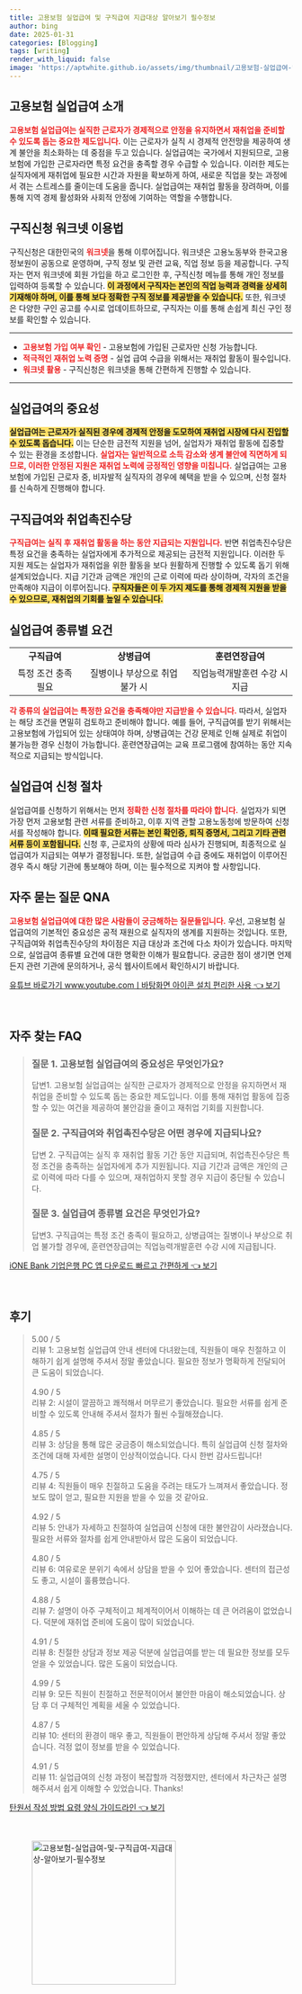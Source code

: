 ```yaml
---
title: 고용보험 실업급여 및 구직급여 지급대상 알아보기 필수정보
author: bing
date: 2025-01-31
categories: [Blogging]
tags: [writing]
render_with_liquid: false
image: 'https://aptwhite.github.io/assets/img/thumbnail/고용보험-실업급여-및-구직급여-지급대상-알아보기-필수정보.webp'
---
```



<h2 id='고용보험_실업급여_소개'>고용보험 실업급여 소개</h2>

<p><b><span style="color: #ee2323;">고용보험 실업급여는 실직한 근로자가 경제적으로 안정을 유지하면서 재취업을 준비할 수 있도록 돕는 중요한 제도입니다.</span></b> 이는 근로자가 실직 시 경제적 안전망을 제공하여 생계 불안을 최소화하는 데 중점을 두고 있습니다. 실업급여는 국가에서 지원되므로, 고용보험에 가입한 근로자라면 특정 요건을 충족할 경우 수급할 수 있습니다. 이러한 제도는 실직자에게 재취업에 필요한 시간과 자원을 확보하게 하여, 새로운 직업을 찾는 과정에서 겪는 스트레스를 줄이는데 도움을 줍니다. 실업급여는 재취업 활동을 장려하며, 이를 통해 지역 경제 활성화와 사회적 안정에 기여하는 역할을 수행합니다.</p>

<h2 id='구직신청_워크넷_이용법'>구직신청 워크넷 이용법</h2>

<p>구직신청은 대한민국의 <b><span style="color: #ee2323;">워크넷</span></b>을 통해 이루어집니다. 워크넷은 고용노동부와 한국고용정보원이 공동으로 운영하며, 구직 정보 및 관련 교육, 직업 정보 등을 제공합니다. 구직자는 먼저 워크넷에 회원 가입을 하고 로그인한 후, 구직신청 메뉴를 통해 개인 정보를 입력하여 등록할 수 있습니다. <b><span style="background-color: #ffe066;">이 과정에서 구직자는 본인의 직업 능력과 경력을 상세히 기재해야 하며, 이를 통해 보다 정확한 구직 정보를 제공받을 수 있습니다.</span></b> 또한, 워크넷은 다양한 구인 공고를 수시로 업데이트하므로, 구직자는 이를 통해 손쉽게 최신 구인 정보를 확인할 수 있습니다.</p>

<hr />

<ul>
    <li><b><span style="color: #ee2323;">고용보험 가입 여부 확인</span></b> - 고용보험에 가입된 근로자만 신청 가능합니다.</li>
    <li><b><span style="color: #ee2323;">적극적인 재취업 노력 증명</span></b> - 실업 급여 수급을 위해서는 재취업 활동이 필수입니다.</li>
    <li><b><span style="color: #ee2323;">워크넷 활용</span></b> - 구직신청은 워크넷을 통해 간편하게 진행할 수 있습니다.</li>
</ul>

<hr />

<h2 id='실업급여_중요성'>실업급여의 중요성</h2>

<p><b><span style="background-color: #ffe066;">실업급여는 근로자가 실직된 경우에 경제적 안정을 도모하여 재취업 시장에 다시 진입할 수 있도록 돕습니다.</span></b> 이는 단순한 금전적 지원을 넘어, 실업자가 재취업 활동에 집중할 수 있는 환경을 조성합니다. <b><span style="color: #ee2323;">실업자는 일반적으로 소득 감소와 생계 불안에 직면하게 되므로, 이러한 안정된 지원은 재취업 노력에 긍정적인 영향을 미칩니다.</span></b> 실업급여는 고용보험에 가입된 근로자 중, 비자발적 실직자의 경우에 혜택을 받을 수 있으며, 신청 절차를 신속하게 진행해야 합니다.</p>

<h2 id='구직급여와_취업촉진수당'>구직급여와 취업촉진수당</h2>

<p><b><span style="color: #ee2323;">구직급여는 실직 후 재취업 활동을 하는 동안 지급되는 지원입니다.</span></b> 반면 취업촉진수당은 특정 요건을 충족하는 실업자에게 추가적으로 제공되는 금전적 지원입니다. 이러한 두 지원 제도는 실업자가 재취업을 위한 활동을 보다 원활하게 진행할 수 있도록 돕기 위해 설계되었습니다. 지급 기간과 금액은 개인의 근로 이력에 따라 상이하며, 각자의 조건을 만족해야 지급이 이루어집니다. <b><span style="background-color: #ffe066;">구직자들은 이 두 가지 제도를 통해 경제적 지원을 받을 수 있으므로, 재취업의 기회를 높일 수 있습니다.</span></b></p>

<h2 id='실업급여_종류별_요건'>실업급여 종류별 요건</h2>

<table>
    <tr>
        <td style="text-align: center; height: 17px;"><b>구직급여</b></td>
        <td style="text-align: center; height: 17px;"><b>상병급여</b></td>
        <td style="text-align: center; height: 17px;"><b>훈련연장급여</b></td>
    </tr>
    <tr>
        <td style="text-align: center; height: 17px;">특정 조건 충족 필요</td>
        <td style="text-align: center; height: 17px;">질병이나 부상으로 취업 불가 시</td>
        <td style="text-align: center; height: 17px;">직업능력개발훈련 수강 시 지급</td>
    </tr>
</table>

<p><b><span style="color: #ee2323;">각 종류의 실업급여는 특정한 요건을 충족해야만 지급받을 수 있습니다.</span></b> 따라서, 실업자는 해당 조건을 면밀히 검토하고 준비해야 합니다. 예를 들어, 구직급여를 받기 위해서는 고용보험에 가입되어 있는 상태여야 하며, 상병급여는 건강 문제로 인해 실제로 취업이 불가능한 경우 신청이 가능합니다. 훈련연장급여는 교육 프로그램에 참여하는 동안 지속적으로 지급되는 방식입니다.</p>

<h2 id='실업급여_신청_절차'>실업급여 신청 절차</h2>

<p>실업급여를 신청하기 위해서는 먼저 <b><span style="color: #ee2323;">정확한 신청 절차를 따라야 합니다.</span></b> 실업자가 되면 가장 먼저 고용보험 관련 서류를 준비하고, 이후 지역 관할 고용노동청에 방문하여 신청서를 작성해야 합니다. <b><span style="background-color: #ffe066;">이때 필요한 서류는 본인 확인증, 퇴직 증명서, 그리고 기타 관련 서류 등이 포함됩니다.</span></b> 신청 후, 근로자의 상황에 따라 심사가 진행되며, 최종적으로 실업급여가 지급되는 여부가 결정됩니다. 또한, 실업급여 수급 중에도 재취업이 이루어진 경우 즉시 해당 기관에 통보해야 하며, 이는 필수적으로 지켜야 할 사항입니다.</p>

<h2 id='자주_묻는_질문_QNA'>자주 묻는 질문 QNA</h2>

<p><b><span style="color: #ee2323;">고용보험 실업급여에 대한 많은 사람들이 궁금해하는 질문들입니다.</span></b> 우선, 고용보험 실업급여의 기본적인 중요성은 공적 재원으로 실직자의 생계를 지원하는 것입니다. 또한, 구직급여와 취업촉진수당의 차이점은 지급 대상과 조건에 다소 차이가 있습니다. 마지막으로, 실업급여 종류별 요건에 대한 명확한 이해가 필요합니다. 궁금한 점이 생기면 언제든지 관련 기관에 문의하거나, 공식 웹사이트에서 확인하시기 바랍니다.</p>


<p><a class="click-button" title="유튜브 바로가기 www.youtube.comㅣ바탕화면 아이콘 설치 편리한 사용" href="https://aptwhite.github.io/posts/%EC%9C%A0%ED%8A%9C%EB%B8%8C-%EB%B0%94%EB%A1%9C%EA%B0%80%EA%B8%B0-www.youtube.com%E3%85%A3%EB%B0%94%ED%83%95%ED%99%94%EB%A9%B4-%EC%95%84%EC%9D%B4%EC%BD%98-%EC%84%A4%EC%B9%98-%ED%8E%B8%EB%A6%AC%ED%95%9C-%EC%82%AC%EC%9A%A9/" rel="dofollow">유튜브 바로가기 www.youtube.comㅣ바탕화면 아이콘 설치 편리한 사용 👈 보기</a></p><br>
<h2 id='자주_찾는_FAQ'>자주 찾는 FAQ</h2>
<div itemscope="" itemtype="https://schema.org/FAQPage"> 
<blockquote> 
<div itemscope="" itemprop="mainEntity" itemtype="https://schema.org/Question"> 
<h3 itemprop="name">질문 1. 고용보험 실업급여의 중요성은 무엇인가요?</h3> 
<div itemscope="" itemprop="acceptedAnswer" itemtype="https://schema.org/Answer"> 
<span itemprop="text"> 
<p>답변1. 고용보험 실업급여는 실직한 근로자가 경제적으로 안정을 유지하면서 재취업을 준비할 수 있도록 돕는 중요한 제도입니다. 이를 통해 재취업 활동에 집중할 수 있는 여건을 제공하여 불안감을 줄이고 재취업 기회를 지원합니다.</p> 
</span> 
</div> 
</div> 

<div itemscope="" itemprop="mainEntity" itemtype="https://schema.org/Question"> 
<h3 itemprop="name">질문 2. 구직급여와 취업촉진수당은 어떤 경우에 지급되나요?</h3> 
<div itemscope="" itemprop="acceptedAnswer" itemtype="https://schema.org/Answer"> 
<span itemprop="text"> 
<p>답변 2. 구직급여는 실직 후 재취업 활동 기간 동안 지급되며, 취업촉진수당은 특정 조건을 충족하는 실업자에게 추가 지원됩니다. 지급 기간과 금액은 개인의 근로 이력에 따라 다를 수 있으며, 재취업하지 못할 경우 지급이 중단될 수 있습니다.</p> 
</span> 
</div> 
</div> 

<div itemscope="" itemprop="mainEntity" itemtype="https://schema.org/Question"> 
<h3 itemprop="name">질문 3. 실업급여 종류별 요건은 무엇인가요?</h3> 
<div itemscope="" itemprop="acceptedAnswer" itemtype="https://schema.org/Answer"> 
<span itemprop="text"> 
<p>답변3. 구직급여는 특정 조건 충족이 필요하고, 상병급여는 질병이나 부상으로 취업 불가할 경우에, 훈련연장급여는 직업능력개발훈련 수강 시에 지급됩니다.</p> 
</span> 
</div> 
</div> 
</blockquote> 
</div>
<p><a class="click-button" title="iONE Bank 기업은행 PC 앱 다운로드 빠르고 간편하게" href="https://aptwhite.github.io/posts/iONE-Bank-%EA%B8%B0%EC%97%85%EC%9D%80%ED%96%89-PC-%EC%95%B1-%EB%8B%A4%EC%9A%B4%EB%A1%9C%EB%93%9C-%EB%B9%A0%EB%A5%B4%EA%B3%A0-%EA%B0%84%ED%8E%B8%ED%95%98%EA%B2%8C/" rel="dofollow">iONE Bank 기업은행 PC 앱 다운로드 빠르고 간편하게 👈 보기</a></p><br>
<h2 id='후기'>후기</h2>
<div itemscope itemtype="https://schema.org/Product">
  <blockquote>
  <div itemprop="review" itemscope itemtype="https://schema.org/Review">
      <div itemprop="reviewRating" itemscope itemtype="https://schema.org/Rating"> <span itemprop="ratingValue">5.00</span> / <span itemprop="bestRating">5</span> </div>
      <span itemprop="reviewBody">리뷰 1: 고용보험 실업급여 안내 센터에 다녀왔는데, 직원들이 매우 친절하고 이해하기 쉽게 설명해 주셔서 정말 좋았습니다. 필요한 정보가 명확하게 전달되어 큰 도움이 되었습니다.</span>
  </div>
  <br>
  <div itemprop="review" itemscope itemtype="https://schema.org/Review">
      <div itemprop="reviewRating" itemscope itemtype="https://schema.org/Rating"> <span itemprop="ratingValue">4.90</span> / <span itemprop="bestRating">5</span> </div>
      <span itemprop="reviewBody">리뷰 2: 시설이 깔끔하고 쾌적해서 머무르기 좋았습니다. 필요한 서류를 쉽게 준비할 수 있도록 안내해 주셔서 절차가 훨씬 수월해졌습니다.</span>
  </div>
  <br>
  <div itemprop="review" itemscope itemtype="https://schema.org/Review">
      <div itemprop="reviewRating" itemscope itemtype="https://schema.org/Rating"> <span itemprop="ratingValue">4.85</span> / <span itemprop="bestRating">5</span> </div>
      <span itemprop="reviewBody">리뷰 3: 상담을 통해 많은 궁금증이 해소되었습니다. 특히 실업급여 신청 절차와 조건에 대해 자세한 설명이 인상적이었습니다. 다시 한번 감사드립니다!</span>
  </div>
  <br>
  <div itemprop="review" itemscope itemtype="https://schema.org/Review">
      <div itemprop="reviewRating" itemscope itemtype="https://schema.org/Rating"> <span itemprop="ratingValue">4.75</span> / <span itemprop="bestRating">5</span> </div>
      <span itemprop="reviewBody">리뷰 4: 직원들이 매우 친절하고 도움을 주려는 태도가 느껴져서 좋았습니다. 정보도 많이 얻고, 필요한 지원을 받을 수 있을 것 같아요.</span>
  </div>
  <br>
  <div itemprop="review" itemscope itemtype="https://schema.org/Review">
      <div itemprop="reviewRating" itemscope itemtype="https://schema.org/Rating"> <span itemprop="ratingValue">4.92</span> / <span itemprop="bestRating">5</span> </div>
      <span itemprop="reviewBody">리뷰 5: 안내가 자세하고 친절하여 실업급여 신청에 대한 불안감이 사라졌습니다. 필요한 서류와 절차를 쉽게 안내받아서 많은 도움이 되었습니다.</span>
  </div>
  <br>
  <div itemprop="review" itemscope itemtype="https://schema.org/Review">
      <div itemprop="reviewRating" itemscope itemtype="https://schema.org/Rating"> <span itemprop="ratingValue">4.80</span> / <span itemprop="bestRating">5</span> </div>
      <span itemprop="reviewBody">리뷰 6: 여유로운 분위기 속에서 상담을 받을 수 있어 좋았습니다. 센터의 접근성도 좋고, 시설이 훌륭했습니다.</span>
  </div>
  <br>
  <div itemprop="review" itemscope itemtype="https://schema.org/Review">
      <div itemprop="reviewRating" itemscope itemtype="https://schema.org/Rating"> <span itemprop="ratingValue">4.88</span> / <span itemprop="bestRating">5</span> </div>
      <span itemprop="reviewBody">리뷰 7: 설명이 아주 구체적이고 체계적이어서 이해하는 데 큰 어려움이 없었습니다. 덕분에 재취업 준비에 도움이 많이 되었습니다.</span>
  </div>
  <br>
  <div itemprop="review" itemscope itemtype="https://schema.org/Review">
      <div itemprop="reviewRating" itemscope itemtype="https://schema.org/Rating"> <span itemprop="ratingValue">4.91</span> / <span itemprop="bestRating">5</span> </div>
      <span itemprop="reviewBody">리뷰 8: 친절한 상담과 정보 제공 덕분에 실업급여를 받는 데 필요한 정보를 모두 얻을 수 있었습니다. 많은 도움이 되었습니다.</span>
  </div>
  <br>
  <div itemprop="review" itemscope itemtype="https://schema.org/Review">
      <div itemprop="reviewRating" itemscope itemtype="https://schema.org/Rating"> <span itemprop="ratingValue">4.99</span> / <span itemprop="bestRating">5</span> </div>
      <span itemprop="reviewBody">리뷰 9: 모든 직원이 친절하고 전문적이어서 불안한 마음이 해소되었습니다. 상담 후 더 구체적인 계획을 세울 수 있었습니다.</span>
  </div>
  <br>
  <div itemprop="review" itemscope itemtype="https://schema.org/Review">
      <div itemprop="reviewRating" itemscope itemtype="https://schema.org/Rating"> <span itemprop="ratingValue">4.87</span> / <span itemprop="bestRating">5</span> </div>
      <span itemprop="reviewBody">리뷰 10: 센터의 환경이 매우 좋고, 직원들이 편안하게 상담해 주셔서 정말 좋았습니다. 걱정 없이 정보를 받을 수 있었습니다.</span>
  </div>
  <br>
  <div itemprop="review" itemscope itemtype="https://schema.org/Review">
      <div itemprop="reviewRating" itemscope itemtype="https://schema.org/Rating"> <span itemprop="ratingValue">4.91</span> / <span itemprop="bestRating">5</span> </div>
      <span itemprop="reviewBody">리뷰 11: 실업급여의 신청 과정이 복잡할까 걱정했지만, 센터에서 차근차근 설명해주셔서 쉽게 이해할 수 있었습니다. Thanks!</span>
  </div>
  </blockquote>
</div>
<p><a class="click-button" title="탄원서 작성 방법 요령 양식 가이드라인" href="https://aptwhite.github.io/posts/%ED%83%84%EC%9B%90%EC%84%9C-%EC%9E%91%EC%84%B1-%EB%B0%A9%EB%B2%95-%EC%9A%94%EB%A0%B9-%EC%96%91%EC%8B%9D-%EA%B0%80%EC%9D%B4%EB%93%9C%EB%9D%BC%EC%9D%B8/" rel="dofollow">탄원서 작성 방법 요령 양식 가이드라인 👈 보기</a></p><br>
<figure class="image"><img src="https://aptwhite.github.io/assets/img/thumbnail/고용보험-실업급여-및-구직급여-지급대상-알아보기-필수정보.webp" alt="고용보험-실업급여-및-구직급여-지급대상-알아보기-필수정보" width="256" height="256"></figure>